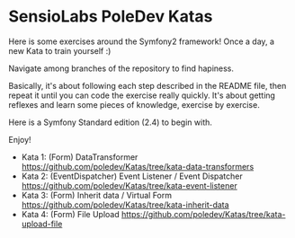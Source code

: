 SensioLabs PoleDev Katas
========================

Here is some exercises around the Symfony2 framework! Once a day, a new Kata to train yourself :)

Navigate among branches of the repository to find hapiness.

Basically, it's about following each step described in the README file, then repeat it until you 
can code the exercise really quickly. It's about getting reflexes and learn some pieces of knowledge,
exercise by exercise.

Here is a Symfony Standard edition (2.4) to begin with.

Enjoy!

- Kata 1: (Form) DataTransformer https://github.com/poledev/Katas/tree/kata-data-transformers
- Kata 2: (EventDispatcher) Event Listener / Event Dispatcher https://github.com/poledev/Katas/tree/kata-event-listener
- Kata 3: (Form) Inherit data / Virtual Form https://github.com/poledev/Katas/tree/kata-inherit-data
- Kata 4: (Form) File Upload https://github.com/poledev/Katas/tree/kata-upload-file
